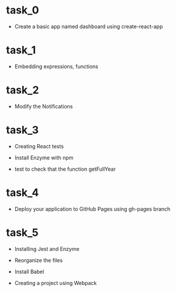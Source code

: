# task_0

* Create a basic app named dashboard using create-react-app

# task_1

* Embedding expressions, functions 

# task_2

* Modify the Notifications 

# task_3

* Creating React tests 

* Install Enzyme with npm

* test to check that the function getFullYear

# task_4

* Deploy your application to GitHub Pages using gh-pages branch

# task_5

* Installing Jest and Enzyme

* Reorganize the files 

* Install Babel

* Creating a project using Webpack 
